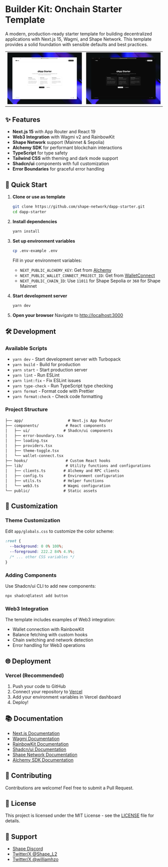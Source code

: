# Builder Kit: Onchain Starter Template

A modern, production-ready starter template for building decentralized applications with Next.js 15, Wagmi, and Shape Network. This template provides a solid foundation with sensible defaults and best practices.

<table width="100%">
  <tr>
    <td width="50%"><img src="./public/lp-1.png" alt="dApp Starter Screenshot 1" width="100%"/></td>
    <td width="50%"><img src="./public/lp-2.png" alt="dApp Starter Screenshot 2" width="100%"/></td>
  </tr>
</table>

## ✨ Features

- **Next.js 15** with App Router and React 19
- **Web3 Integration** with Wagmi v2 and RainbowKit
- **Shape Network** support (Mainnet & Sepolia)
- **Alchemy SDK** for performant blockchain interactions
- **TypeScript** for type safety
- **Tailwind CSS** with theming and dark mode support
- **Shadcn/ui** components with full customization
- **Error Boundaries** for graceful error handling

## 🚀 Quick Start

1. **Clone or use as template**

   ```bash
   git clone https://github.com/shape-network/dapp-starter.git
   cd dapp-starter
   ```

2. **Install dependencies**

   ```bash
   yarn install
   ```

3. **Set up environment variables**

   ```bash
   cp .env-example .env
   ```

   Fill in your environment variables:

   - `NEXT_PUBLIC_ALCHEMY_KEY`: Get from [Alchemy](https://alchemy.com)
   - `NEXT_PUBLIC_WALLET_CONNECT_PROJECT_ID`: Get from [WalletConnect](https://cloud.walletconnect.com)
   - `NEXT_PUBLIC_CHAIN_ID`: Use `11011` for Shape Sepolia or `360` for Shape Mainnet

4. **Start development server**

   ```bash
   yarn dev
   ```

5. **Open your browser**
   Navigate to [http://localhost:3000](http://localhost:3000)

## 🛠️ Development

### Available Scripts

- `yarn dev` - Start development server with Turbopack
- `yarn build` - Build for production
- `yarn start` - Start production server
- `yarn lint` - Run ESLint
- `yarn lint:fix` - Fix ESLint issues
- `yarn type-check` - Run TypeScript type checking
- `yarn format` - Format code with Prettier
- `yarn format:check` - Check code formatting

### Project Structure

```
├── app/                    # Next.js App Router
├── components/            # React components
│   ├── ui/               # Shadcn/ui components
│   ├── error-boundary.tsx
│   ├── loading.tsx
│   ├── providers.tsx
│   ├── theme-toggle.tsx
│   └── wallet-connect.tsx
├── hooks/                 # Custom React hooks
├── lib/                   # Utility functions and configurations
│   ├── clients.ts        # Alchemy and RPC clients
│   ├── config.ts         # Environment configuration
│   ├── utils.ts          # Helper functions
│   └── web3.ts           # Wagmi configuration
└── public/               # Static assets
```

## 🎨 Customization

### Theme Customization

Edit `app/globals.css` to customize the color scheme:

```css
:root {
  --background: 0 0% 100%;
  --foreground: 222.2 84% 4.9%;
  /* ... other CSS variables */
}
```

### Adding Components

Use Shadcn/ui CLI to add new components:

```bash
npx shadcn@latest add button
```

### Web3 Integration

The template includes examples of Web3 integration:

- Wallet connection with RainbowKit
- Balance fetching with custom hooks
- Chain switching and network detection
- Error handling for Web3 operations

## 🌐 Deployment

### Vercel (Recommended)

1. Push your code to GitHub
2. Connect your repository to [Vercel](https://vercel.com)
3. Add your environment variables in Vercel dashboard
4. Deploy!

## 📚 Documentation

- [Next.js Documentation](https://nextjs.org/docs)
- [Wagmi Documentation](https://wagmi.sh)
- [RainbowKit Documentation](https://www.rainbowkit.com)
- [Shadcn/ui Documentation](https://ui.shadcn.com)
- [Shape Network Documentation](https://docs.shape.network)
- [Alchemy SDK Documentation](https://docs.alchemy.com/reference/alchemy-sdk-quickstart)

## 🤝 Contributing

Contributions are welcome! Feel free to submit a Pull Request.

## 📄 License

This project is licensed under the MIT License - see the [LICENSE](LICENSE) file for details.

## 💬 Support

- [Shape Discord](http://discord.com/invite/shape-l2)
- [Twitter/X @Shape_L2](https://x.com/Shape_L2)
- [Twitter/X @williamhzo](https://x.com/williamhzo)
